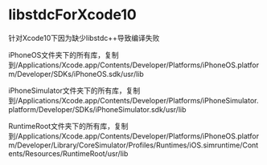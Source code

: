 # libstdcForXcode10

针对Xcode10下因为缺少libstdc++导致编译失败

iPhoneOS文件夹下的所有库，复制到/Applications/Xcode.app/Contents/Developer/Platforms/iPhoneOS.platform/Developer/SDKs/iPhoneOS.sdk/usr/lib

iPhoneSimulator文件夹下的所有库，复制到/Applications/Xcode.app/Contents/Developer/Platforms/iPhoneSimulator.platform/Developer/SDKs/iPhoneSimulator.sdk/usr/lib

RuntimeRoot文件夹下的所有库，复制到/Applications/Xcode.app/Contents/Developer/Platforms/iPhoneOS.platform/Developer/Library/CoreSimulator/Profiles/Runtimes/iOS.simruntime/Contents/Resources/RuntimeRoot/usr/lib


